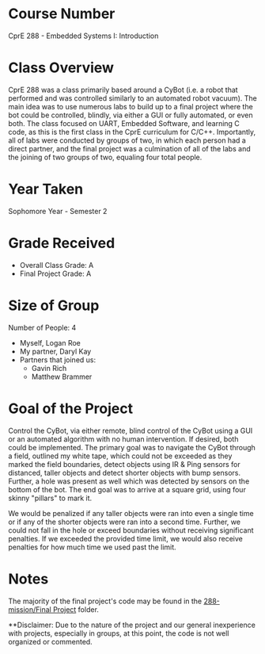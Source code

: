 # Course Number
CprE 288 - Embedded Systems I: Introduction

# Class Overview
CprE 288 was a class primarily based around a CyBot (i.e. a robot that performed and was controlled similarly to an automated robot vacuum). The main idea was to use numerous labs to build up to a final project where the bot could be controlled, blindly, via either a GUI or fully automated, or even both. The class focused on UART, Embedded Software, and learning C code, as this is the first class in the CprE curriculum for C/C++. Importantly, all of labs were conducted by groups of two, in which each person had a direct partner, and the final project was a culmination of all of the labs and the joining of two groups of two, equaling four total people.

# Year Taken
Sophomore Year - Semester 2

# Grade Received
* Overall Class Grade: A
* Final Project Grade: A

# Size of Group
Number of People: 4
* Myself, Logan Roe
* My partner, Daryl Kay
* Partners that joined us:
  * Gavin Rich
  * Matthew Brammer

# Goal of the Project
Control the CyBot, via either remote, blind control of the CyBot using a GUI or an automated algorithm with no human intervention. If desired, both could be implemented. The primary goal was to navigate the CyBot through a field, outlined my white tape, which could not be exceeded as they marked the field boundaries, detect objects using IR & Ping sensors for distanced, taller objects and detect shorter objects with bump sensors. Further, a hole was present as well which was detected by sensors on the bottom of the bot. The end goal was to arrive at a square grid, using four skinny "pillars" to mark it.

We would be penalized if any taller objects were ran into even a single time or if any of the shorter objects were ran into a second time. Further, we could not fall in the hole or exceed boundaries without receiving significant penalties. If we exceeded the provided time limit, we would also receive penalties for how much time we used past the limit.

# Notes
The majority of the final project's code may be found in the [288-mission/Final Project](https://github.com/loganroe-se/CprE_288/tree/1d10bfa3dd542ef13959e4a639ffdfaf043a7eac/288-mission/Final%20Project) folder.

**Disclaimer: Due to the nature of the project and our general inexperience with projects, especially in groups, at this point, the code is not well organized or commented.
